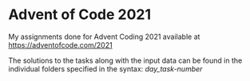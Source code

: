 # Advent of Code 2021

My assignments done for Advent Coding 2021 available at https://adventofcode.com/2021

The solutions to the tasks along with the input data can be found in the individual folders specified in the syntax: *day_task-number*